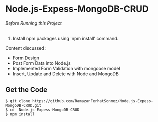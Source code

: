 # Node.js-Expess-MongoDB-CRUD

###### Before Running this Project
 1. Install npm packages using 'npm install' command.

Content discussed : 
 - Form Design 
 - Post Form Data into Node.js
 - Implemented Form Validation with mongoose model
 - Insert, Update and Delete with Node and MongoDB

## Get the Code

```
$ git clone https://github.com/RamazanFerhatSonmez/Node.js-Expess-MongoDB-CRUD.git
$ cd  Node.js-Expess-MongoDB-CRUD
$ npm install